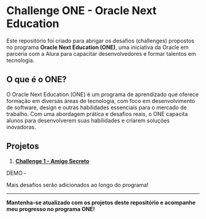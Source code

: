 # Challenge ONE - Oracle Next Education  

Este repositório foi criado para abrigar os desafios (challenges) propostos no programa **Oracle Next Education (ONE)**, uma iniciativa da Oracle em parceria com a Alura para capacitar desenvolvedores e formar talentos em tecnologia.  

## O que é o ONE?  
O Oracle Next Education (ONE) é um programa de aprendizado que oferece formação em diversas áreas de tecnologia, com foco em desenvolvimento de software, design e outras habilidades essenciais para o mercado de trabalho. Com uma abordagem prática e desafios reais, o ONE capacita alunos para desenvolverem suas habilidades e criarem soluções inovadoras.  

## Projetos  
1. **[Challenge 1 - Amigo Secreto](https://github.com/codash1/Challenges-One/tree/main/challenge-amigo-secreto)**  

DEMO - 

Mais desafios serão adicionados ao longo do programa!  

---  

**Mantenha-se atualizado com os projetos deste repositório e acompanhe meu progresso no programa ONE!**  
